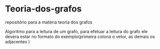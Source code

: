 # Teoria-dos-grafos
repositório para a matéria teoria dos grafos

Algoritmo para a leitura de um grafo, para efetuar a leitura do grafo ele devera estar no formato do exemplo(primeira colona o vetor, as demais os adjacentes )